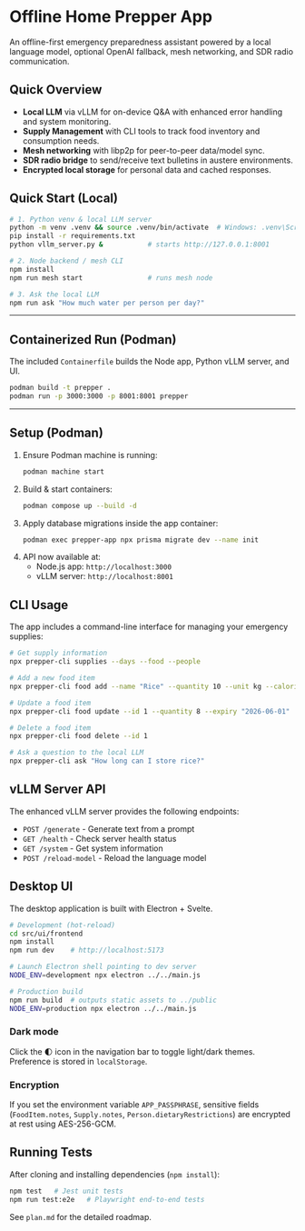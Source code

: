 # Offline Home Prepper App

An offline-first emergency preparedness assistant powered by a local language model, optional OpenAI fallback, mesh networking, and SDR radio communication.

## Quick Overview
* **Local LLM** via vLLM for on-device Q&A with enhanced error handling and system monitoring.
* **Supply Management** with CLI tools to track food inventory and consumption needs.
* **Mesh networking** with libp2p for peer-to-peer data/model sync.
* **SDR radio bridge** to send/receive text bulletins in austere environments.
* **Encrypted local storage** for personal data and cached responses.

## Quick Start (Local)

```bash
# 1. Python venv & local LLM server
python -m venv .venv && source .venv/bin/activate  # Windows: .venv\Scripts\activate
pip install -r requirements.txt
python vllm_server.py &           # starts http://127.0.0.1:8001

# 2. Node backend / mesh CLI
npm install
npm run mesh start                # runs mesh node

# 3. Ask the local LLM
npm run ask "How much water per person per day?"
```

---

## Containerized Run (Podman)

The included `Containerfile` builds the Node app, Python vLLM server, and UI.

```bash
podman build -t prepper .
podman run -p 3000:3000 -p 8001:8001 prepper
```

---

## Setup (Podman)

1. Ensure Podman machine is running:
   ```bash
   podman machine start
   ```
2. Build & start containers:
   ```bash
   podman compose up --build -d
   ```
3. Apply database migrations inside the app container:
   ```bash
   podman exec prepper-app npx prisma migrate dev --name init
   ```
4. API now available at:
   - Node.js app: `http://localhost:3000`
   - vLLM server: `http://localhost:8001`

## CLI Usage

The app includes a command-line interface for managing your emergency supplies:

```bash
# Get supply information
npx prepper-cli supplies --days --food --people

# Add a new food item
npx prepper-cli food add --name "Rice" --quantity 10 --unit kg --calories 3500 --expiry "2026-01-01"

# Update a food item
npx prepper-cli food update --id 1 --quantity 8 --expiry "2026-06-01"

# Delete a food item
npx prepper-cli food delete --id 1

# Ask a question to the local LLM
npx prepper-cli ask "How long can I store rice?"
```

## vLLM Server API

The enhanced vLLM server provides the following endpoints:

- `POST /generate` - Generate text from a prompt
- `GET /health` - Check server health status
- `GET /system` - Get system information
- `POST /reload-model` - Reload the language model

## Desktop UI

The desktop application is built with Electron + Svelte.

```bash
# Development (hot-reload)
cd src/ui/frontend
npm install
npm run dev    # http://localhost:5173

# Launch Electron shell pointing to dev server
NODE_ENV=development npx electron ../../main.js

# Production build
npm run build  # outputs static assets to ../public
NODE_ENV=production npx electron ../../main.js
```

### Dark mode
Click the 🌓 icon in the navigation bar to toggle light/dark themes. Preference is stored in `localStorage`.

### Encryption
If you set the environment variable `APP_PASSPHRASE`, sensitive fields (`FoodItem.notes`, `Supply.notes`, `Person.dietaryRestrictions`) are encrypted at rest using AES-256-GCM.

## Running Tests
After cloning and installing dependencies (`npm install`):
```bash
npm test   # Jest unit tests
npm run test:e2e   # Playwright end-to-end tests
```

See `plan.md` for the detailed roadmap.
